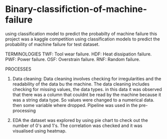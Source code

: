 # Binary-classifiction-of-machine-failure
using classification model to predict the probabilty of machine failure
this project was a kaggle competition using classification models to predict the probability of machine failure for test dataset.

TERMINOLOGIES
TWF: Tool wear failure. 
HDF: Heat dissipation failure.
PWF: Power failure. 
OSF: Overstrain failure. 
RNF: Random failure. 

PROCESSES 
1. Data cleaning:
Data cleaning involves checking for irregularities and the readability of the data bu the machine. The data cleaning includes checking for missing values, the data types. in this data it was observed that there was a column that couldnt be read by the machine because it was a string data type. So values were changed to a numerical data. then some variable where dropped. Pipeline was used in the pre-processing

2. EDA
the dataset was explored by using pie chart to check out the number of 0's and 1's. The correlation was checked and it was visualised using heatmap.
